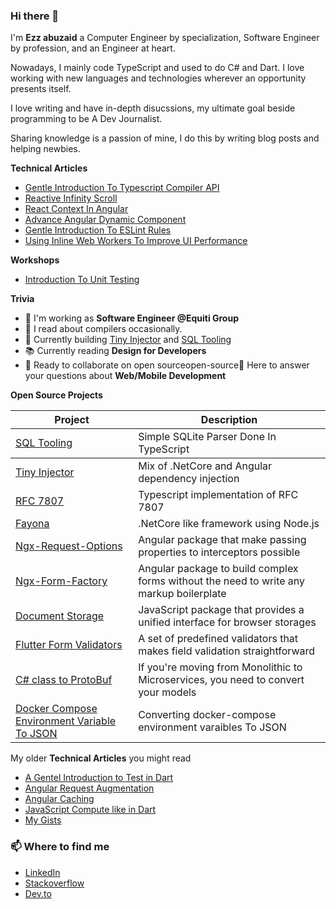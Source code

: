 ### Hi there 👋

I'm **Ezz abuzaid** a Computer Engineer by specialization, Software Engineer by profession, and an Engineer at heart.

Nowadays, I mainly code TypeScript and used to do C# and Dart. I love working with new languages and technologies wherever an opportunity presents itself.

I love writing and have in-depth disucssions, my ultimate goal beside programming to be A Dev Journalist.

Sharing knowledge is a passion of mine, I do this by writing blog posts and helping newbies.

**Technical Articles**
* [Gentle Introduction To Typescript Compiler API](https://writer.sh/posts/gentle-introduction-to-typescript-compiler-api.md/)
* [Reactive Infinity Scroll](https://writer.sh/posts/reactive-infinity-scroll)
* [React Context In Angular](https://writer.sh/posts/react-context-in-angular)
* [Advance Angular Dynamic Component](https://writer.sh/posts/advance-angular-dynamic-component)
* [Gentle Introduction To ESLint Rules](https://writer.sh/posts/gentle-introduction-to-eslint-rules)
* [Using Inline Web Workers To Improve UI Performance](https://dev.to/ezzabuzaid/using-inline-web-workers-to-improve-ui-performance-540n)

**Workshops**
* [Introduction To Unit Testing](https://ezzabuzaid.github.io/Testing-Workshop/1)

**Trivia**

- 🔭 I'm working as **Software Engineer @Equiti Group**
- 🧬 I read about compilers occasionally.
- 🌱 Currently building [Tiny Injector](https://github.com/ezzabuzaid/tiny-injector) and [SQL Tooling](https://github.com/ezzabuzaid/sql-tooling)
- 📚 Currently reading **Design for Developers**
- 👯 Ready to collaborate on open sourceopen-source💬 Here to answer your questions about **Web/Mobile Development**

**Open Source Projects**
<table>
  <thead>
    <tr>
      <th>Project</th>
      <th>Description</th>
    </tr>
  </thead>
  <tbody>
    <tr>
      <td><a href='https://github.com/ezzabuzaid/sql-tooling'>SQL Tooling</a></td>
      <td>Simple SQLite Parser Done In TypeScript</td>
    </tr>
  <tbody>
    <tr>
      <td><a href='https://github.com/ezzabuzaid/tiny-injector'>Tiny Injector</a></td>
      <td>Mix of .NetCore and Angular dependency injection</td>
    </tr>
    <tr>
      <td><a href='https://github.com/ezzabuzaid/rfc-7807-problem-details'>RFC 7807</a></td>
      <td>Typescript implementation of RFC 7807</td>
    </tr>
    <tr>
      <td><a href='https://github.com/ezzabuzaid/fayona'>Fayona</a></td>
      <td>.NetCore like framework using Node.js</td>
    </tr>
    <tr>
      <td><a href='https://github.com/ezzabuzaid/ngx-request-options'>Ngx-Request-Options</a></td>
      <td>Angular package that make passing properties to interceptors possible</td>
    </tr>
    <tr>
      <td><a href='https://github.com/ezzabuzaid/ngx-form-factory'>Ngx-Form-Factory</a></td>
      <td>Angular package to build complex forms without the need to write any markup boilerplate</td>
    </tr>
    <tr>
      <td><a href='https://github.com/ezzabuzaid/document-storage'>Document Storage</a></td>
      <td>JavaScript package that provides a unified interface for browser storages</td>
    </tr>
    <tr>
      <td><a href='https://github.com/ezzabuzaid/form-validators'>Flutter Form Validators</a></td>
      <td>A set of predefined validators that makes field validation straightforward</td>
    </tr>
    <tr>
      <td><a href='https://repl.it/join/cplrwnea-ezzabuzaid1'>C# class to ProtoBuf</a></td>
      <td>If you're moving from Monolithic to Microservices, you need to convert your models</td>
    </tr>
    <tr>
      <td><a href='https://repl.it/@EzzAbuzaid1/Docker-Compose-Keys-To-JsonObject'>Docker Compose Environment Variable To JSON</a></td>
      <td>Converting docker-compose environment varaibles To JSON</td>
    </tr>
  </tbody>
</table>


My older **Technical Articles** you might read
* [A Gentel Introduction to Test in Dart](https://github.com/ezzabuzaid/Flutter-Dart-Test-Session/blob/main/test_session.pdf)
* [Angular Request Augmentation](https://dev.to/ezzabuzaid/angular-request-augmentation-2nd3)
* [Angular Caching](https://dev.to/ezzabuzaid/angular-api-caching-2p12)
* [JavaScript Compute like in Dart](https://dev.to/ezzabuzaid/javascript-dart-compute-2k2f)
* [My Gists](https://gist.github.com/ezzabuzaid)

### 📫 Where to find me
- [LinkedIn](https://www.linkedin.com/in/ezzabuzaid/) 
- [Stackoverflow](https://stackoverflow.com/story/ezzabuzaid)
- [Dev.to](https://dev.to/ezzabuzaid)
